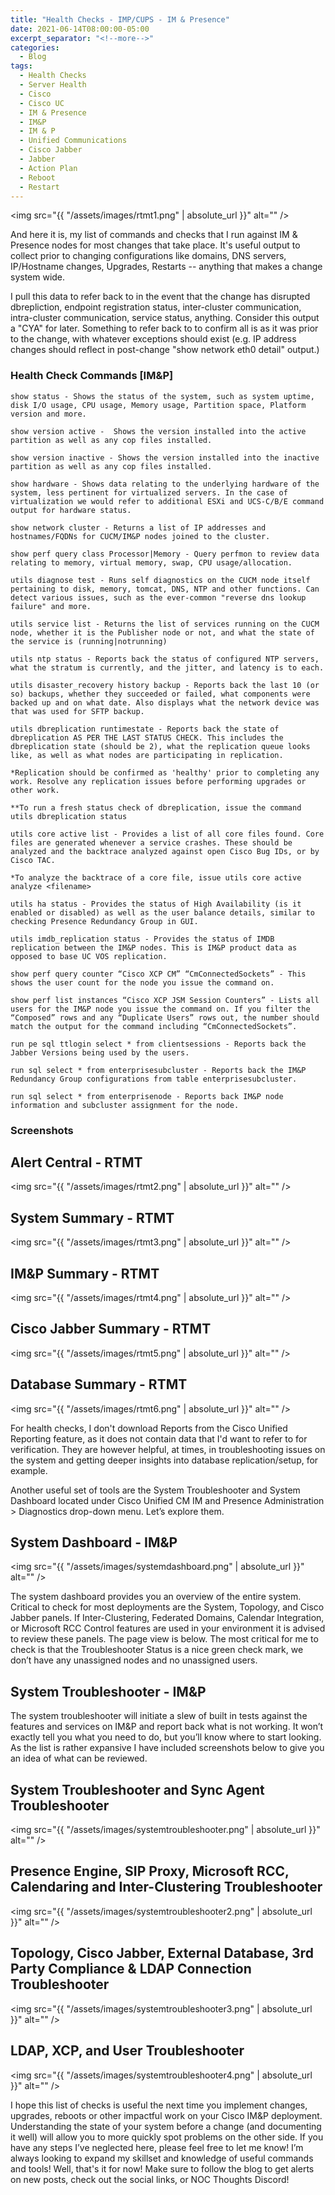 ```yaml
---
title: "Health Checks - IMP/CUPS - IM & Presence"
date: 2021-06-14T08:00:00-05:00
excerpt_separator: "<!--more-->"
categories:
  - Blog
tags:
  - Health Checks
  - Server Health
  - Cisco
  - Cisco UC
  - IM & Presence
  - IM&P
  - IM & P
  - Unified Communications
  - Cisco Jabber
  - Jabber
  - Action Plan
  - Reboot
  - Restart
---
```


<span class="image fit"><img src="{{ "/assets/images/rtmt1.png" | absolute_url }}" alt="" /></span>

And here it is, my list of commands and checks that I run against IM & Presence nodes for most changes that take place. It's useful output to collect prior to changing configurations like domains, DNS servers, IP/Hostname changes, Upgrades, Restarts -- anything that makes a change system wide.

I pull this data to refer back to in the event that the change has disrupted dbrepliction, endpoint registration status, inter-cluster communication, intra-cluster communication, service status, anything. Consider this output a "CYA" for later. Something to refer back to to confirm all is as it was prior to the change, with whatever exceptions should exist (e.g. IP address changes should reflect in post-change "show network eth0 detail" output.)

<!--more-->

### Health Check Commands [IM&P]

```text
show status - Shows the status of the system, such as system uptime, disk I/O usage, CPU usage, Memory usage, Partition space, Platform version and more.

show version active -  Shows the version installed into the active partition as well as any cop files installed. 

show version inactive - Shows the version installed into the inactive partition as well as any cop files installed.

show hardware - Shows data relating to the underlying hardware of the system, less pertinent for virtualized servers. In the case of virtualization we would refer to additional ESXi and UCS-C/B/E command output for hardware status.

show network cluster - Returns a list of IP addresses and hostnames/FQDNs for CUCM/IM&P nodes joined to the cluster.

show perf query class Processor|Memory - Query perfmon to review data relating to memory, virtual memory, swap, CPU usage/allocation.

utils diagnose test - Runs self diagnostics on the CUCM node itself pertaining to disk, memory, tomcat, DNS, NTP and other functions. Can detect various issues, such as the ever-common "reverse dns lookup failure" and more.

utils service list - Returns the list of services running on the CUCM node, whether it is the Publisher node or not, and what the state of the service is (running|notrunning)

utils ntp status - Reports back the status of configured NTP servers, what the stratum is currently, and the jitter, and latency is to each.

utils disaster_recovery history backup - Reports back the last 10 (or so) backups, whether they succeeded or failed, what components were backed up and on what date. Also displays what the network device was that was used for SFTP backup.

utils dbreplication runtimestate - Reports back the state of dbreplication AS PER THE LAST STATUS CHECK. This includes the dbreplication state (should be 2), what the replication queue looks like, as well as what nodes are participating in replication.

*Replication should be confirmed as 'healthy' prior to completing any work. Resolve any replication issues before performing upgrades or other work.

**To run a fresh status check of dbreplication, issue the command utils dbreplication status

utils core active list - Provides a list of all core files found. Core files are generated whenever a service crashes. These should be analyzed and the backtrace analyzed against open Cisco Bug IDs, or by Cisco TAC.

*To analyze the backtrace of a core file, issue utils core active analyze <filename>

utils ha status - Provides the status of High Availability (is it enabled or disabled) as well as the user balance details, similar to checking Presence Redundancy Group in GUI.

utils imdb_replication status - Provides the status of IMDB replication between the IM&P nodes. This is IM&P product data as opposed to base UC VOS replication.

show perf query counter “Cisco XCP CM” “CmConnectedSockets” - This shows the user count for the node you issue the command on.

show perf list instances “Cisco XCP JSM Session Counters” - Lists all users for the IM&P node you issue the command on. If you filter the “Composed” rows and any “Duplicate Users” rows out, the number should match the output for the command including “CmConnectedSockets”.

run pe sql ttlogin select * from clientsessions - Reports back the Jabber Versions being used by the users.

run sql select * from enterprisesubcluster - Reports back the IM&P Redundancy Group configurations from table enterprisesubcluster.

run sql select * from enterprisenode - Reports back IM&P node information and subcluster assignment for the node.
```

### Screenshots

## Alert Central - RTMT

<span class="image fit"><img src="{{ "/assets/images/rtmt2.png" | absolute_url }}" alt="" /></span>

## System Summary - RTMT

<span class="image fit"><img src="{{ "/assets/images/rtmt3.png" | absolute_url }}" alt="" /></span>

## IM&P Summary - RTMT

<span class="image fit"><img src="{{ "/assets/images/rtmt4.png" | absolute_url }}" alt="" /></span>

## Cisco Jabber Summary - RTMT

<span class="image fit"><img src="{{ "/assets/images/rtmt5.png" | absolute_url }}" alt="" /></span>

## Database Summary - RTMT

<span class="image fit"><img src="{{ "/assets/images/rtmt6.png" | absolute_url }}" alt="" /></span>

For health checks, I don't download Reports from the Cisco Unified Reporting feature, as it does not contain data that I'd want to refer to for verification. They are however helpful, at times, in troubleshooting issues on the system and getting deeper insights into database replication/setup, for example.

Another useful set of tools are the System Troubleshooter and System Dashboard located under Cisco Unified CM IM and Presence Administration > Diagnostics drop-down menu. Let’s explore them.

## System Dashboard - IM&P

<span class="image fit"><img src="{{ "/assets/images/systemdashboard.png" | absolute_url }}" alt="" /></span>

The system dashboard provides you an overview of the entire system. Critical to check for most deployments are the System, Topology, and Cisco Jabber panels. If Inter-Clustering, Federated Domains, Calendar Integration, or Microsoft RCC Control features are used in your environment it is advised to review these panels. The page view is below. The most critical for me to check is that the Troubleshooter Status is a nice green check mark, we don’t have any unassigned nodes and no unassigned users.

## System Troubleshooter - IM&P

The system troubleshooter will initiate a slew of built in tests against the features and services on IM&P and report back what is not working. It won’t exactly tell you what you need to do, but you’ll know where to start looking. As the list is rather expansive I have included screenshots below to give you an idea of what can be reviewed.

## System Troubleshooter and Sync Agent Troubleshooter

<span class="image fit"><img src="{{ "/assets/images/systemtroubleshooter.png" | absolute_url }}" alt="" /></span>

## Presence Engine, SIP Proxy, Microsoft RCC, Calendaring and Inter-Clustering Troubleshooter

<span class="image fit"><img src="{{ "/assets/images/systemtroubleshooter2.png" | absolute_url }}" alt="" /></span>

## Topology, Cisco Jabber, External Database, 3rd Party Compliance & LDAP Connection Troubleshooter

<span class="image fit"><img src="{{ "/assets/images/systemtroubleshooter3.png" | absolute_url }}" alt="" /></span>

## LDAP, XCP, and User Troubleshooter

<span class="image fit"><img src="{{ "/assets/images/systemtroubleshooter4.png" | absolute_url }}" alt="" /></span>

I hope this list of checks is useful the next time you implement changes, upgrades, reboots or other impactful work on your Cisco IM&P deployment. Understanding the state of your system before a change (and documenting it well) will allow you to more quickly spot problems on the other side. If you have any steps I’ve neglected here, please feel free to let me know! I’m always looking to expand my skillset and knowledge of useful commands and tools! Well, that's it for now! Make sure to follow the blog to get alerts on new posts, check out the social links, or NOC Thoughts Discord!
